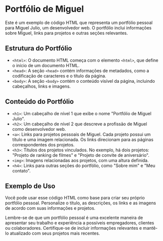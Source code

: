 # Portfólio de Miguel

Este é um exemplo de código HTML que representa um portfólio pessoal para Miguel Julio, um desenvolvedor web. O portfólio inclui informações sobre Miguel, links para projetos e outras seções relevantes.

## Estrutura do Portfólio

- `<html>`: O documento HTML começa com o elemento `<html>`, que define o início de um documento HTML.
- `<head>`: A seção `<head>` contém informações de metadados, como a codificação de caracteres e o título da página.
- `<body>`: A seção `<body>` contém o conteúdo visível da página, incluindo cabeçalhos, links e imagens.

## Conteúdo do Portfólio

- `<h1>`: Um cabeçalho de nível 1 que exibe o nome "Portfólio de Miguel Julio".
- `<h2>`: Um cabeçalho de nível 2 que descreve a profissão de Miguel como desenvolvedor web.
- `<a>`: Links para projetos pessoais de Miguel. Cada projeto possui um título e uma imagem relacionada. Os links direcionam para as páginas correspondentes dos projetos.
- `<h3>`: Títulos dos projetos vinculados. No exemplo, há dois projetos: "Projeto de ranking de filmes" e "Projeto de convite de aniversário".
- `<img>`: Imagens relacionadas aos projetos, com uma altura definida.
- `<h4>`: Links para outras seções do portfólio, como "Sobre mim" e "Meu contato".

## Exemplo de Uso

Você pode usar esse código HTML como base para criar seu próprio portfólio pessoal. Personalize o título, as descrições, os links e as imagens de acordo com suas informações e projetos.

Lembre-se de que um portfólio pessoal é uma excelente maneira de apresentar seu trabalho e experiência a possíveis empregadores, clientes ou colaboradores. Certifique-se de incluir informações relevantes e mantê-lo atualizado com seus projetos mais recentes.
